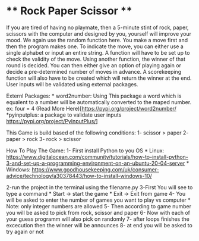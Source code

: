 # ** Rock Paper Scissor ** 


If you are tired of having no playmate, then a 5-minute stint of rock, paper, scissors with the computer and designed by you, yourself will improve your mood.
We again use the random function here. You make a move first and then the program makes one. To indicate the move, you can either use a single alphabet or input an entire string. A function will have to be set up to check the validity of the move.
Using another function, the winner of that round is decided. You can then either give an option of playing again or decide a pre-determined number of moves in advance. A scorekeeping function will also have to be created which will return the winner at the end.
User inputs will be validated using external packages.

Externl Packages:
	* word2number: Using This package a word which is equalent to a number will be automatically converted to the maped number. ex: four = 4 (Read More Here)[https://pypi.org/project/word2number/
	*pyinputplus: a package to  validate user inputs https://pypi.org/project/PyInputPlus/]
	

This Game is build based of the following conditions:
	1- scissor > paper
	2- paper > rock
	3- rock > scissor

How To Play The Game:
1- First install Python to you OS
	* Linux: https://www.digitalocean.com/community/tutorials/how-to-install-python-3-and-set-up-a-programming-environment-on-an-ubuntu-20-04-server
	* Windows: https://www.goodhousekeeping.com/uk/consumer-advice/technology/a30378443/how-to-install-windows-10/

2-run the project in the terminal using the filename.py
3-First You will see to type a command 
	* Start -> start the game
	* Exit -> Exit from game
4- You will be asked to enter the number of games you want to play vs computer
	* Note: only integer numbers are allowed
5- Then according to game number you will be asked to pick from rock, scissor and paper
6- Now with each of your guess programm will also pick on randomly
7- after loops finishes the excecution then the winner will be announces
8- at end you will be asked to try again or not

